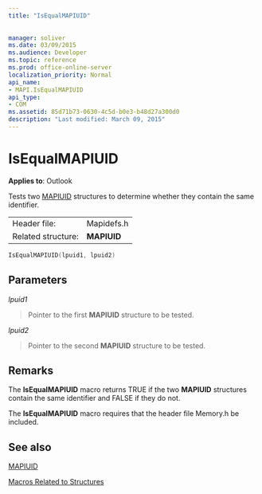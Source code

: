 ```yaml
---
title: "IsEqualMAPIUID"
 
 
manager: soliver
ms.date: 03/09/2015
ms.audience: Developer
ms.topic: reference
ms.prod: office-online-server
localization_priority: Normal
api_name:
- MAPI.IsEqualMAPIUID
api_type:
- COM
ms.assetid: 85d71b73-0630-4c5d-b0e3-b48d27a300d0
description: "Last modified: March 09, 2015"
---
```


# IsEqualMAPIUID

  
  
**Applies to**: Outlook 
  
Tests two [MAPIUID](mapiuid.md) structures to determine whether they contain the same identifier. 
  
|||
|:-----|:-----|
|Header file:  <br/> |Mapidefs.h  <br/> |
|Related structure:  <br/> |**MAPIUID** <br/> |
   
```cpp
IsEqualMAPIUID(lpuid1, lpuid2)
```

## Parameters

 _lpuid1_
  
> Pointer to the first **MAPIUID** structure to be tested. 
    
 _lpuid2_
  
> Pointer to the second **MAPIUID** structure to be tested. 
    
## Remarks

The **IsEqualMAPIUID** macro returns TRUE if the two **MAPIUID** structures contain the same identifier and FALSE if they do not. 
  
The **IsEqualMAPIUID** macro requires that the header file Memory.h be included. 
  
## See also



[MAPIUID](mapiuid.md)


[Macros Related to Structures](macros-related-to-structures.md)

